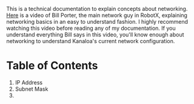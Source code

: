 This is a technical documentation to explain concepts about networking. [Here](https://www.youtube.com/watch?v=xA9bsGBx5vs) is a video of Bill Porter, the main network guy in RobotX, explaining networking basics in an easy to understand fashion. I highly recommend watching this video before reading any of my documentation. If you understand everything Bill says in this video, you'll know enough about networking to understand Kanaloa's current network configuration. 

# Table of Contents
1. IP Address
2. Subnet Mask 
3. 
